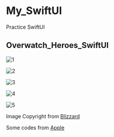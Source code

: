 # My_SwiftUI

Practice SwiftUI

## Overwatch_Heroes_SwiftUI

![1](https://live.staticflickr.com/65535/48989175448_6fc9494e87_o.png)

![2](https://live.staticflickr.com/65535/48989175753_53b34a9b87_o.png)

![3](https://live.staticflickr.com/65535/48989729911_583a0cee21_o.png)

![4](https://live.staticflickr.com/65535/48989176633_502741f1fb_o.png)

![5](https://live.staticflickr.com/65535/48989928452_a0c04b8440_o.png)

Image Copyright from [Blizzard](https://playoverwatch.com/en-us/heroes)

Some codes from [Apple](https://developer.apple.com/tutorials/swiftui)

